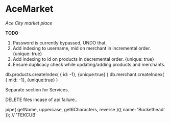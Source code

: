 <H1>AceMarket</H1>
  <i>Ace City market place</i>

**TODO**
<ol>
  <li>Password is currently bypassed, UNDO that.</li>
  <li>Add indexing to username, mid on merchant in incremental order. {unique: true}</li>
  <li>Add indexing to id on products in decremental order. {unique: true}</li>
  <li>Ensure duplicacy check while updating/adding products and merchants.</li>
</ol>

db.products.createIndex( { id: -1}, {unique:true} )
db.merchant.createIndex( { mid: -1}, {unique:true} )

Separate section for Services.

DELETE files incase of api failure..

pipe(
  getName,
  uppercase,
  get6Characters,
  reverse
)({ name: 'Buckethead' });
// 'TEKCUB'